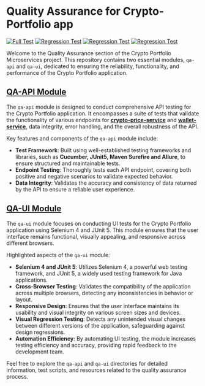 # Quality Assurance for Crypto-Portfolio app
[![Full Test](https://github.com/kargolek/crypto-portfolio-microservices/workflows/qa-main-full-test/badge.svg)](https://kargolek.github.io/crypto-portfolio-microservices/main/)
[![Regression Test](https://github.com/kargolek/crypto-portfolio-microservices/workflows/qa-regression-test-chrome/badge.svg)](https://kargolek.github.io/crypto-portfolio-microservices/regression/chrome)
[![Regression Test](https://github.com/kargolek/crypto-portfolio-microservices/workflows/qa-regression-test-edge/badge.svg)](https://kargolek.github.io/crypto-portfolio-microservices/regression/edge)
[![Regression Test](https://github.com/kargolek/crypto-portfolio-microservices/workflows/qa-regression-test-firefox/badge.svg)](https://kargolek.github.io/crypto-portfolio-microservices/regression/firefox)

Welcome to the Quality Assurance section of the Crypto Portfolio Microservices project. This repository contains two essential modules, `qa-api` and `qa-ui`, dedicated to ensuring the reliability, functionality, and performance of the Crypto Portfolio application.

## [QA-API Module](https://github.com/kargolek/crypto-portfolio-microservices/tree/main/quality-assurance/qa-api)


The `qa-api` module is designed to conduct comprehensive API testing for the Crypto Portfolio application. It encompasses a suite of tests that validate the functionality of various endpoints for **[crypto-price-service](https://github.com/kargolek/crypto-portfolio-microservices/tree/main/crypto-price-service)** and **[wallet-service](https://github.com/kargolek/crypto-portfolio-microservices/tree/main/wallet-service)**, data integrity, error handling, and the overall robustness of the API.

Key features and components of the `qa-api` module include:

- **Test Framework**: Built using well-established testing frameworks and libraries, such as **Cucumber, JUnit5, Maven Surefire and Allure**, to ensure structured and maintainable tests.
- **Endpoint Testing**: Thoroughly tests each API endpoint, covering both positive and negative scenarios to validate expected behavior.
- **Data Integrity**: Validates the accuracy and consistency of data returned by the API to ensure a reliable user experience.

## [QA-UI Module](https://github.com/kargolek/crypto-portfolio-microservices/tree/main/quality-assurance/qa-ui)

The `qa-ui` module focuses on conducting UI tests for the Crypto Portfolio application using Selenium 4 and JUnit 5. This module ensures that the user interface remains functional, visually appealing, and responsive across different browsers.

Highlighted aspects of the `qa-ui` module:

- **Selenium 4 and JUnit 5**: Utilizes Selenium 4, a powerful web testing framework, and JUnit 5, a widely used testing framework for Java applications.
- **Cross-Browser Testing**: Validates the compatibility of the application across multiple browsers, detecting any inconsistencies in behavior or layout.
- **Responsive Design**: Ensures that the user interface maintains its usability and visual integrity on various screen sizes and devices.
- **Visual Regression Testing**: Detects any unintended visual changes between different versions of the application, safeguarding against design regressions.
- **Automation Efficiency**: By automating UI testing, the module increases testing efficiency and accuracy, providing rapid feedback to the development team.


Feel free to explore the `qa-api` and `qa-ui` directories for detailed information, test scripts, and resources related to the quality assurance process.